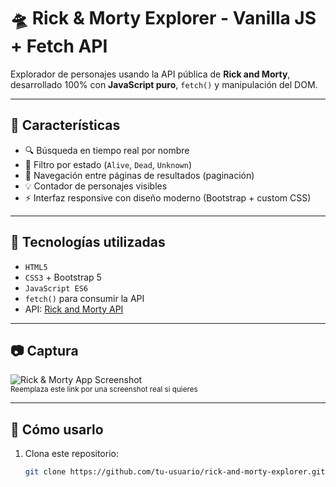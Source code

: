# 🛸 Rick & Morty Explorer - Vanilla JS + Fetch API

Explorador de personajes usando la API pública de **Rick and Morty**, desarrollado 100% con **JavaScript puro**, `fetch()` y manipulación del DOM.

---

## 🚀 Características

- 🔍 Búsqueda en tiempo real por nombre
- 🎯 Filtro por estado (`Alive`, `Dead`, `Unknown`)
- 🧭 Navegación entre páginas de resultados (paginación)
- 💡 Contador de personajes visibles
- ⚡ Interfaz responsive con diseño moderno (Bootstrap + custom CSS)

---

## 🧠 Tecnologías utilizadas

- `HTML5`
- `CSS3` + Bootstrap 5
- `JavaScript ES6`
- `fetch()` para consumir la API
- API: [Rick and Morty API](https://rickandmortyapi.com/)

---

## 📷 Captura

![Rick & Morty App Screenshot](https://user-images.githubusercontent.com/000000/your_image.png)  
<sub>Reemplaza este link por una screenshot real si quieres</sub>

---

## 🔧 Cómo usarlo

1. Clona este repositorio:
   ```bash
   git clone https://github.com/tu-usuario/rick-and-morty-explorer.git
